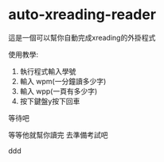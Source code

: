 # auto-xreading-reader
這是一個可以幫你自動完成xreading的外掛程式

使用教學:
1. 執行程式輸入學號
2. 輸入 wpm(一分鐘讀多少字)
3. 輸入 wpp(一頁有多少字)
4. 按下鍵盤y按下回車


等待吧



等等他就幫你讀完
去準備考試吧

ddd
